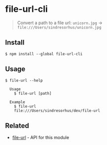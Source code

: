 # file-url-cli

> Convert a path to a file url: `unicorn.jpg` → `file:///Users/sindresorhus/unicorn.jpg`


## Install

```
$ npm install --global file-url-cli
```


## Usage

```
$ file-url --help

  Usage
    $ file-url [path]

  Example
    $ file-url
    file:///Users/sindresorhus/dev/file-url
```


## Related

- [file-url](https://github.com/sindresorhus/file-url) - API for this module
